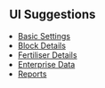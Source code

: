  <div class="col-2" style="padding: 2rem;">
        <h2 style="margin-left:0.5rem">UI Suggestions</h2>
      <ul class="sub-menu">
        <li class="menu-item"><a href="UIstart">Basic Settings</a></li>
        <li class="menu-item"><a href="Blocks">Block Details</a></li>
        <li class="menu-item"><a href="Fertiliser">Fertiliser Details</a></li>
       <li class="menu-item"><a href="Enterprise">Enterprise Data</a></li>
       <li class="menu-item"><a href="Reports">Reports</a></li>
      </ul>
      </div>   
      <div class="col-8">
      </div>
